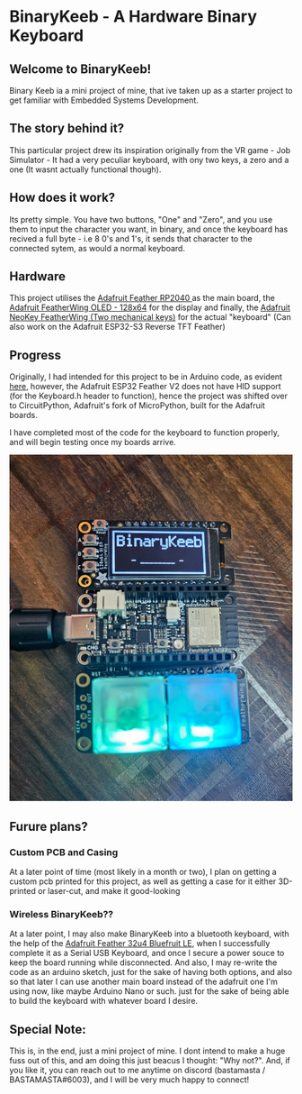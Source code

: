 # BinaryKeeb - A Hardware Binary Keyboard

## Welcome to BinaryKeeb!

Binary Keeb ia a mini project of mine, that ive taken up as a starter project to get familiar with Embedded Systems Development.

## The story behind it?

This particular project drew its inspiration originally from the VR game - Job Simulator - It had a very peculiar keyboard, with ony two keys, a zero and a one (It wasnt actually functional though).

## How does it work?

Its pretty simple. You have two buttons, "One" and "Zero", and you use them to input the character you want, in binary, and once the keyboard has recived a full byte - i.e 8 0's and 1's, it sends that character to the connected sytem, as would a normal keyboard.

## Hardware
This project utilises the [Adafruit Feather RP2040 ](https://www.adafruit.com/product/4884) as the main board, the [Adafruit FeatherWing OLED - 128x64](https://www.adafruit.com/product/4650) for the display and finally, the [Adafruit NeoKey FeatherWing (Two mechanical keys)](https://www.adafruit.com/product/4979) for the actual "keyboard" (Can also work on the Adafruit ESP32-S3 Reverse TFT Feather)

## Progress

Originally, I had intended for this project to be in Arduino code, as evident [here](/src/arduino/binary_keeb.ino), however, the Adafruit ESP32 Feather V2 does not have HID support (for the Keyboard.h header to function), hence the project was shifted over to CircuitPython, Adafruit's fork of MicroPython, built for the Adafruit boards.

I have completed most of the code for the keyboard to function properly, and will begin testing once my boards arrive.

![current atatus image](/assets/binkeeb_pic1.jpeg?raw=true)


## Furure plans?

### Custom PCB and Casing

At a later point of time (most likely in a month or two), I plan on getting a custom pcb printed for this project, as well as getting a case for it either 3D-printed or laser-cut, and make it good-looking

### Wireless BinaryKeeb??

At a later point, I may also make BinaryKeeb into a bluetooth keyboard, with the help of the [Adafruit Feather 32u4 Bluefruit LE](https://www.adafruit.com/product/2829), when I successfully complete it as a Serial USB Keyboard, and once I secure a power souce to keep the board running while disconnected.
And also, I may re-write the code as an arduino sketch, just for the sake of having both options, and also so that later I can use another main board instead of the adafruit one I'm using now, like maybe Arduino Nano or such. just for the sake of being able to build the keyboard with whatever board I desire.

## Special Note:
This is, in the end, just a mini project of mine. I dont intend to make a huge fuss out of this, and am doing this just beacus I thought: "Why not?".
And, if you like it, you can reach out to me anytime on discord (bastamasta / BASTAMASTA#6003), and I will be very much happy to connect!

